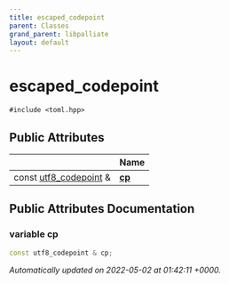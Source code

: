 ```yaml
---
title: escaped_codepoint
parent: Classes
grand_parent: libpalliate
layout: default
---
```


# escaped_codepoint






`#include <toml.hpp>`

## Public Attributes

|                | Name           |
| -------------- | -------------- |
| const [utf8_codepoint](/libpalliate/generated/Classes/structutf8__codepoint) & | **[cp](/libpalliate/generated/Classes/structescaped__codepoint#variable-cp)**  |

## Public Attributes Documentation

### variable cp

```cpp
const utf8_codepoint & cp;
```



_Automatically updated on 2022-05-02 at 01:42:11 +0000._